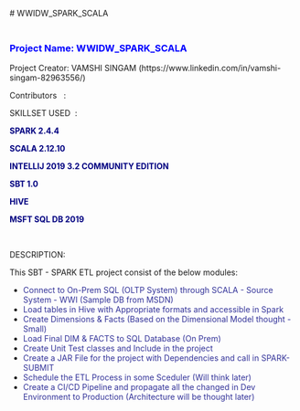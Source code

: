<p># WWIDW_SPARK_SCALA</p>
<h3><span style="color: #0000ff;"><br />Project Name: <strong>WWIDW_SPARK_SCALA</strong></span></h3>
<p>Project Creator: VAMSHI SINGAM (https://www.linkedin.com/in/vamshi-singam-82963556/)</p>
<p>Contributors&nbsp; &nbsp;:</p>
<p>SKILLSET USED&nbsp; :&nbsp; &nbsp; &nbsp; &nbsp; &nbsp; &nbsp;</p>
<p><span style="color: #000080;"><strong>SPARK 2.4.4&nbsp; &nbsp; &nbsp; &nbsp; &nbsp; &nbsp;</strong></span></p>
<p><span style="color: #000080;"><strong>SCALA 2.12.10</strong></span></p>
<p><span style="color: #000080;"><strong>INTELLIJ 2019 3.2 COMMUNITY EDITION&nbsp; &nbsp; &nbsp; &nbsp; &nbsp; &nbsp;</strong></span></p>
<p><span style="color: #000080;"><strong>SBT 1.0&nbsp;</strong></span></p>
<p><span style="color: #000080;"><strong>HIVE</strong></span></p>
<p><span style="color: #000080;"><strong>MSFT SQL DB 2019&nbsp;</strong> &nbsp;</span></p>
<p>&nbsp;</p>
<p>DESCRIPTION:</p>
<p>This SBT - SPARK ETL project consist of the below modules:</p>
<ul>
<li><span style="color: #333399;">Connect to On-Prem SQL (OLTP System) through SCALA - Source System - WWI (Sample DB from MSDN)</span></li>
<li><span style="color: #333399;">Load tables in Hive with Appropriate formats and accessible in Spark</span></li>
<li><span style="color: #333399;">Create Dimensions &amp; Facts (Based on the Dimensional Model thought - Small)</span></li>
<li><span style="color: #333399;">Load Final DIM &amp; FACTS to SQL Database (On Prem)</span></li>
<li><span style="color: #333399;">Create Unit Test classes and Include in the project</span></li>
<li><span style="color: #333399;">Create a JAR File for the project with Dependencies and call in SPARK-SUBMIT</span></li>
<li><span style="color: #333399;">Schedule the ETL Process in some Sceduler (Will think later)</span></li>
<li><span style="color: #333399;">Create a CI/CD Pipeline and propagate all the changed in Dev Environment to Production (Architecture will be thought later)</span></li>
</ul>

